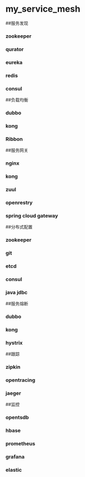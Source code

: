 # my_service_mesh
##服务发现
  ### zookeeper
  ### qurator
  ### eureka
  ### redis
  ### consul
##负载均衡
  ### dubbo
  ### kong
  ### Ribbon
##服务网关
  ### nginx
  ### kong
  ### zuul
  ### openrestry
  ### spring cloud gateway
##分布式配置
  ### zookeeper
  ### git
  ### etcd
  ### consul
  ### java jdbc
##服务熔断
  ### dubbo
  ### kong
  ### hystrix
##跟踪
  ### zipkin
  ### opentracing
  ### jaeger
##监控
  ### opentsdb
  ### hbase
  ### prometheus
  ### grafana
  ### elastic

